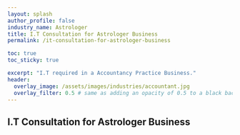 ```yaml
---
layout: splash 
author_profile: false 
industry_name: Astrologer
title: I.T Consultation for Astrologer Business
permalink: /it-consultation-for-astrologer-business

toc: true
toc_sticky: true

excerpt: "I.T required in a Accountancy Practice Business."
header:
  overlay_image: /assets/images/industries/accountant.jpg
  overlay_filter: 0.5 # same as adding an opacity of 0.5 to a black background
---
```


## I.T Consultation for Astrologer Business